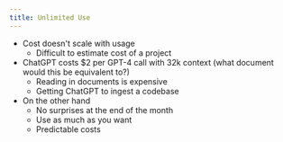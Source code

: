 ```yaml
---
title: Unlimited Use
---
```


- Cost doesn't scale with usage
  - Difficult to estimate cost of a project
- ChatGPT costs $2 per GPT-4 call with 32k context (what document would this be equivalent to?)
  - Reading in documents is expensive
  - Getting ChatGPT to ingest a codebase 
- On the other hand
  - No surprises at the end of the month
  - Use as much as you want
  - Predictable costs